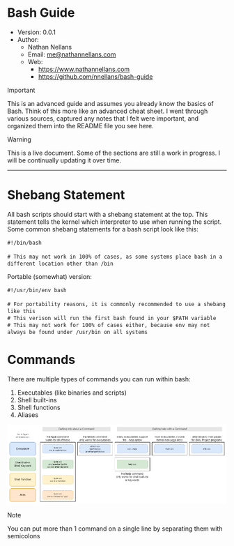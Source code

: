 # Bash Guide

- Version: 0.0.1
- Author:
  - Nathan Nellans
  - Email: me@nathannellans.com
  - Web:
    - https://www.nathannellans.com
    - https://github.com/nnellans/bash-guide


> [!IMPORTANT]
> This is an advanced guide and assumes you already know the basics of Bash.  Think of this more like an advanced cheat sheet.  I went through various sources, captured any notes that I felt were important, and organized them into the README file you see here.

> [!WARNING]
> This is a live document.  Some of the sections are still a work in progress.  I will be continually updating it over time.

---

# Shebang Statement
All bash scripts should start with a shebang statement at the top.  This statement tells the kernel which interpreter to use when running the script.  Some common shebang statements for a bash script look like this:

```shell
#!/bin/bash

# This may not work in 100% of cases, as some systems place bash in a different location other than /bin
```

Portable (somewhat) version:

```shell
#!/usr/bin/env bash

# For portability reasons, it is commonly recommended to use a shebang like this
# This verison will run the first bash found in your $PATH variable
# This may not work for 100% of cases either, because env may not always be found under /usr/bin on all systems
```

# Commands

There are multiple types of commands you can run within bash:
1. Executables (like binaries and scripts)
2. Shell built-ins
3. Shell functions
4. Aliases

![](images/bash-commands.png)

> [!NOTE]  
> You can put more than 1 command on a single line by separating them with semicolons


